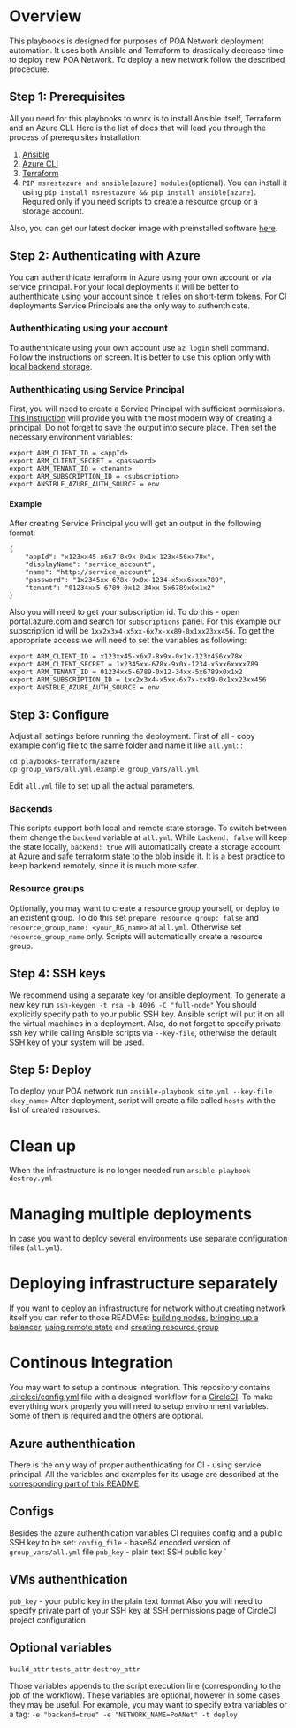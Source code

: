 # Overview

This playbooks is designed for purposes of POA Network deployment automation. It uses both Ansible and Terraform to drastically decrease time to deploy new POA Network. To deploy a new network follow the described procedure.

## Step 1: Prerequisites

All you need for this playbooks to work is to install Ansible itself, Terraform and an Azure CLI.
Here is the list of docs that will lead you through the process of prerequisites installation:
1. [Ansible](https://docs.ansible.com/ansible/latest/installation_guide/intro_installation.html)
2. [Azure CLI](https://docs.microsoft.com/en-us/cli/azure/install-azure-cli?view=azure-cli-latest)
3. [Terraform](https://www.terraform.io/intro/getting-started/install.html)
4. `PIP msrestazure and ansible[azure] modules`(optional). You can install it using `pip install msrestazure && pip install ansible[azure]`. Required only if you need scripts to create a resource group or a storage account.

Also, you can get our latest docker image with preinstalled software [here](https://hub.docker.com/r/poanetwork/terraform-prep/).

## Step 2: Authenticating with Azure

You can authenthicate terraform in Azure using your own account or via service principal. For your local deployments it will be better to authenthicate using your account since it relies on short-term tokens. For CI deployments Service Principals are the only way to authenthicate.

### Authenthicating using your account

To authenthicate using your own account use `az login` shell command. Follow the instructions on screen. It is better to use this option only with [local backend storage](#backends).

### Authenthicating using Service Principal

First, you will need to create a Service Principal with sufficient permissions. [This instruction](https://docs.microsoft.com/en-us/cli/azure/create-an-azure-service-principal-azure-cli?toc=%2Fazure%2Fazure-resource-manager%2Ftoc.json&view=azure-cli-latest) will provide you with the most modern way of creating a principal. Do not forget to save the output into secure place.
Then set the necessary environment variables:

```
export ARM_CLIENT_ID = <appId>
export ARM_CLIENT_SECRET = <password>
export ARM_TENANT_ID = <tenant>
export ARM_SUBSCRIPTION_ID = <subscription>
export ANSIBLE_AZURE_AUTH_SOURCE = env
``` 
#### Example

After creating Service Principal you will get an output in the following format:
```
{
    "appId": "x123xx45-x6x7-8x9x-0x1x-123x456xx78x",
    "displayName": "service_account",
    "name": "http://service_account",
    "password": "1x2345xx-678x-9x0x-1234-x5xx6xxxx789",
    "tenant": "01234xx5-6789-0x12-34xx-5x6789x0x1x2"
}
```
Also you will need to get your subscription id. To do this - open portal.azure.com and search for `subscriptions` panel. For this example our subscription id will be `1xx2x3x4-x5xx-6x7x-xx89-0x1xx23xx456`. To get the appropriate access we will need to set the variables as following:
```
export ARM_CLIENT_ID = x123xx45-x6x7-8x9x-0x1x-123x456xx78x
export ARM_CLIENT_SECRET = 1x2345xx-678x-9x0x-1234-x5xx6xxxx789
export ARM_TENANT_ID = 01234xx5-6789-0x12-34xx-5x6789x0x1x2
export ARM_SUBSCRIPTION_ID = 1xx2x3x4-x5xx-6x7x-xx89-0x1xx23xx456
export ANSIBLE_AZURE_AUTH_SOURCE = env
```

## Step 3: Configure

Adjust all settings before running the deployment. First of all - copy example config file to the same folder and name it like `all.yml`: : 

```
cd playbooks-terraform/azure
cp group_vars/all.yml.example group_vars/all.yml
```

Edit `all.yml` file to set up all the actual parameters.

### Backends

This scripts support both local and remote state storage. To switch between them change the `backend` variable at `all.yml`. While `backend: false` will keep the state locally, `backend: true` will automatically create a storage account at Azure and safe terraform state to the blob inside it. It is a best practice to keep backend remotely, since it is much more safer.

### Resource groups

Optionally, you may want to create a resource group yourself, or deploy to an existent group. To do this set `prepare_resource_group: false` and `resource_group_name: <your_RG_name>` at `all.yml`. Otherwise set `resource_group_name` only. Scripts will automatically create a resource group. 

## Step 4: SSH keys

We recommend using a separate key for ansible deployment. To generate a new key run `ssh-keygen -t rsa -b 4096 -C "full-node"`
You should explicitly specify path to your public SSH key. Ansible script will put it on all the virtual machines in a deployment. Also, do not forget to specify private ssh key while calling Ansible scripts via `--key-file`, otherwise the default SSH key of your system will be used.

## Step 5: Deploy

To deploy your POA network run `ansible-playbook site.yml --key-file <key_name>`
After deployment, script will create a file called `hosts` with the list of created resources.

# Clean up

When the infrastructure is no longer needed run `ansible-playbook destroy.yml`

# Managing multiple deployments

In case you want to deploy several environments use separate configuration files (`all.yml`).

# Deploying infrastructure separately

If you want to deploy an infrastructure for network without creating network itself you can refer to those READMEs: [building nodes](roles/terraform/files/README.md), [bringing up a balancer](roles/balancer/files/README.md), [using remote state](roles/storage-account/README.md) and [creating resource group](roles/resource-group/README.md) 

# Continous Integration

You may want to setup a continous integration. This repository contains [.circleci/config.yml](../.circleci/config.yml) file with a designed workflow for a [CircleCI](https://circleci.com). To make everything work properly you will need to setup environment variables. Some of them is required and the others are optional.

## Azure authenthication 
There is the only way of proper authenthicating for CI - using service principal. All the variables and examples for its usage are described at the [corresponding part of this README](#authenthicating-using-service-principal).

## Configs

Besides the azure authenthication variables CI requires config and a public SSH key to be set:
`config_file` - base64 encoded version of `group_vars/all.yml` file
`pub_key` - plain text SSH public key
`

## VMs authenthication

`pub_key`	- your public key in the plain text format
Also you will need to specify private part of your SSH key at SSH permissions page of CircleCI project configuration

## Optional variables

`build_attr`
`tests_attr`
`destroy_attr`

Those variables appends to the script execution line (corresponding to the job of the workflow). These variables are optional, however in some cases they may be useful. For example, you may want to specify extra variables or a tag:
`-e "backend=true" -e "NETWORK_NAME=PoANet" -t deploy` 